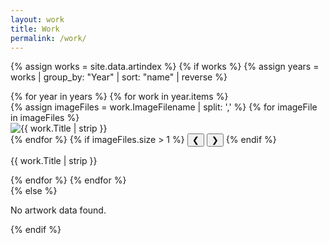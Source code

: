 ```yaml
---
layout: work
title: Work
permalink: /work/
---
```


{% assign works = site.data.artindex %}
{% if works %}
  {% assign years = works | group_by: "Year" | sort: "name" | reverse %}

  <div class="art-grid" id="art-grid">
    {% for year in years %}
      {% for work in year.items %}
        <div class="art-item" data-year="{{ year.name }}" onclick="openModal('{{ work.ImageFilename | escape }}', '{{ work.Title | escape }}', '{{ work.Material | escape }}', '{{ work.Dimensions | escape }}', '{{ work.Description | escape }}')">
          <div class="carousel">
            {% assign imageFiles = work.ImageFilename | split: ',' %}
            {% for imageFile in imageFiles %}
              <div class="carousel-item {% if forloop.first %}active{% endif %}">
                <img src="/assets/images/work-images/{{ imageFile | strip }}" alt="{{ work.Title | strip }}" class="art-image" loading="lazy">
              </div>
            {% endfor %}
            {% if imageFiles.size > 1 %}
              <button class="carousel-arrow prev" onclick="moveCarousel(this, -1); event.stopPropagation();">&#10094;</button>
              <button class="carousel-arrow next" onclick="moveCarousel(this, 1); event.stopPropagation();">&#10095;</button>
            {% endif %}
          </div>
          <p class="art-title">{{ work.Title | strip }}</p>
        </div>
      {% endfor %}
    {% endfor %}
  </div>
{% else %}
  <p>No artwork data found.</p>
{% endif %}

<style>
  .home-button {
    font-size: 22px;
    font-weight: bold;
  }
</style>

<script>
  function updateYearOnScroll() {
    const items = document.querySelectorAll('.art-item');
    let currentYear = '';
    let scrollPosition = window.scrollY + window.innerHeight / 2;

    items.forEach(item => {
      const rect = item.getBoundingClientRect();
      const itemTop = rect.top + window.scrollY;
      const itemBottom = itemTop + rect.height;
      if (scrollPosition >= itemTop && scrollPosition <= itemBottom) {
        currentYear = item.getAttribute('data-year');
      }
    });

    const ticker = document.getElementById('year-ticker');
    if (ticker && currentYear) {
      ticker.textContent = currentYear;
      ticker.style.fontSize = '32px';
      ticker.style.fontWeight = 'bold';
    }
  }

  window.addEventListener('scroll', updateYearOnScroll);
  document.addEventListener('DOMContentLoaded', updateYearOnScroll);
</script>
